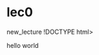 # lec0
new_lecture
!DOCTYPE html>
<html>
<head>
    <title>my webpage</title>
</head>
  <body>
    hello world
  </body>
</html>
